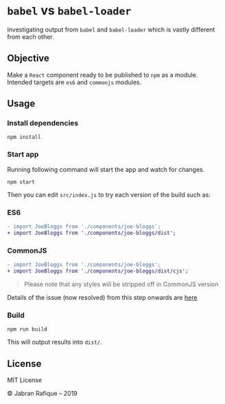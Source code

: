 # `babel` vs `babel-loader`
Investigating output from `babel` and `babel-loader` which is vastly different from each other.

## Objective
Make a `React` component ready to be published to `npm` as a module. Intended targets are `es6` and `commonjs` modules.

## Usage

### Install dependencies

```
npm install
```

### Start app

Running following command will start the app and watch for changes.

```
npm start
```

Then you can edit `src/index.js` to try each version of the build such as:

### ES6
```diff
- import JoeBloggs from './components/joe-bloggs';
+ import JoeBloggs from './components/joe-bloggs/dist';
```

### CommonJS
```diff
- import JoeBloggs from './components/joe-bloggs';
+ import JoeBloggs from './components/joe-bloggs/dist/cjs';
```

> Please note that any styles will be stripped off in CommonJS version


Details of the issue (now resolved) from this step onwards are [here](https://github.com/jabranr/babel-vs-babel-loader/issues/1)

### Build

```
npm run build
```

This will output results into `dist/`.

## License
MIT License

&copy; Jabran Rafique &ndash; 2019